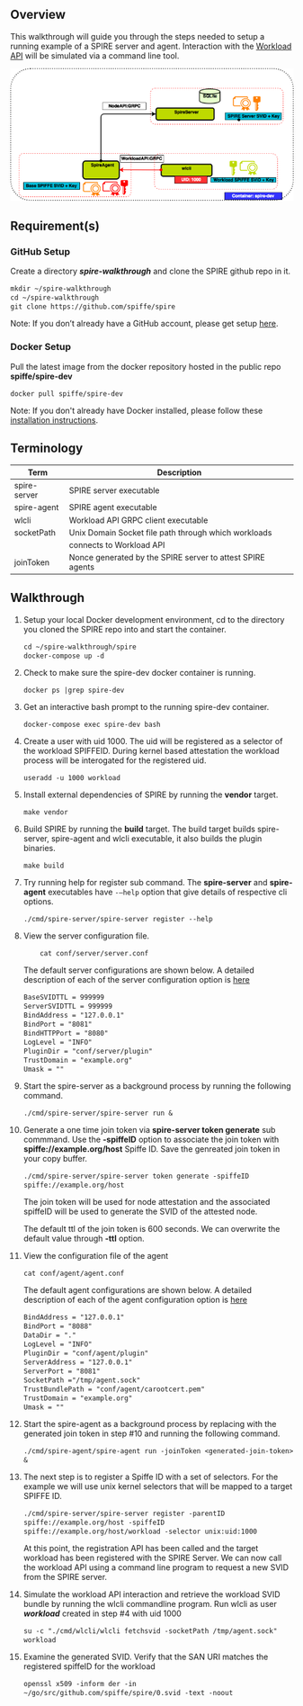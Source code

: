 

## Overview

This walkthrough will guide you through the steps needed to setup a running example of a SPIRE server and agent. Interaction with the [Workload API](../proto/api/workload/workload.proto) will be simulated via a command line tool.

 
 ![SPIRE101](images/SPIRE101.png) 

## Requirement(s)

### GitHub Setup

Create a directory **_spire-walkthrough_** and clone the SPIRE github repo in it.

    mkdir ~/spire-walkthrough
    cd ~/spire-walkthrough
    git clone https://github.com/spiffe/spire
        
Note: If you don’t already have a GitHub account, please get setup [here](https://github.com).

### Docker Setup

Pull the latest image from the docker repository hosted in the public repo **spiffe/spire-dev**

    docker pull spiffe/spire-dev
    
Note: If you don't already have Docker installed, please follow these [installation instructions](https://docs.docker.com/engine/installation/).

## Terminology

 |Term                   | Description                                                      |
 |-----------------------|------------------------------------------------------------------|
 |spire-server           |  SPIRE server executable                                         |
 |spire-agent            |  SPIRE agent executable                                          |
 |wlcli                  |  Workload API GRPC client executable                             |
 |socketPath             |  Unix Domain Socket file path through which workloads            |
 |                       |  connects to Workload API                                        |                                          
 |joinToken              |  Nonce generated by the SPIRE server to attest SPIRE agents      |


## Walkthrough

1.  Setup your local Docker development environment, cd to the directory you cloned the SPIRE repo into and start the container.

        cd ~/spire-walkthrough/spire
        docker-compose up -d
    
2.  Check to make sure the spire-dev docker container is running. 

        docker ps |grep spire-dev

3.  Get an interactive bash prompt to the running spire-dev container.
	
        docker-compose exec spire-dev bash

4.  Create a user with uid 1000. The uid will be registered as a selector of the workload SPIFFEID. During kernel based attestation the workload process will be interogated for the registered uid.
	
	    useradd -u 1000 workload

5.  Install external dependencies of SPIRE by running the **vendor** target.
	
	    make vendor

6.  Build SPIRE by running the **build** target. The build target builds spire-server, spire-agent and wlcli executable, it also builds the plugin binaries.
    
        make build

7.  Try running help for register sub command. The **spire-server** and **spire-agent** executables have `-—help`  option that give details of respective cli options. 
	
	    ./cmd/spire-server/spire-server register --help

8.  View the server configuration file.
    	 
    	    cat conf/server/server.conf
    
    The default server configurations are shown below. A detailed description of each of the server configuration option is [here](/README.md#spire-server-configuration)
    
    ```
    BaseSVIDTTL = 999999
    ServerSVIDTTL = 999999
    BindAddress = "127.0.0.1"
    BindPort = "8081"
    BindHTTPPort = "8080"
    LogLevel = "INFO"
    PluginDir = "conf/server/plugin"
    TrustDomain = "example.org"
    Umask = ""
    ```

9.  Start the spire-server as a background process by running the following command.

        ./cmd/spire-server/spire-server run &

10. Generate a one time join token via **spire-server token generate** sub commmand. Use the **-spiffeID** option to associate the join token with **spiffe://example.org/host** Spiffe ID. Save the genreated join token in your copy buffer.
	
	    ./cmd/spire-server/spire-server token generate -spiffeID spiffe://example.org/host
	    
	 The join token will be used for node attestation and the associated spiffeID will be used to generate the SVID of the attested node. 
	 
	 The default ttl of the join token is 600 seconds. We can overwrite the default value through **-ttl** option.

11. View the configuration file of the agent
    	
        cat conf/agent/agent.conf
    
    The default agent configurations are shown below. A detailed description of each of the agent configuration option is [here](/README.md#spire-agent-configuration)
    ```
    BindAddress = "127.0.0.1"
    BindPort = "8088"
    DataDir = "."
    LogLevel = "INFO"
    PluginDir = "conf/agent/plugin"
    ServerAddress = "127.0.0.1"
    ServerPort = "8081"
    SocketPath ="/tmp/agent.sock"
    TrustBundlePath = "conf/agent/carootcert.pem"
    TrustDomain = "example.org"
    Umask = ""
    ```

12. Start the spire-agent as a background process by replacing **_<generated-join-token>_** with the generated join token in step #10 and running the following command.

        ./cmd/spire-agent/spire-agent run -joinToken <generated-join-token> &

13. The next step is to register a Spiffe ID with a set of selectors. For the example we will use unix kernel selectors that will be mapped to a target SPIFFE ID.
   	
        ./cmd/spire-server/spire-server register -parentID spiffe://example.org/host -spiffeID spiffe://example.org/host/workload -selector unix:uid:1000
    At this point, the registration API has been called and the target workload has been registered with the SPIRE Server. We can now call the workload API using a command line program to request a new SVID from the SPIRE server.

14. Simulate the workload API interaction and retrieve the workload SVID bundle by running the wlcli commandline program. Run wlcli as user **_workload_** created in step #4 with uid 1000
    
        su -c "./cmd/wlcli/wlcli fetchsvid -socketPath /tmp/agent.sock" workload

15. Examine the generated SVID. Verify that the SAN URI matches the registered spiffeID for the workload
	
	    openssl x509 -inform der -in ~/go/src/github.com/spiffe/spire/0.svid -text -noout


